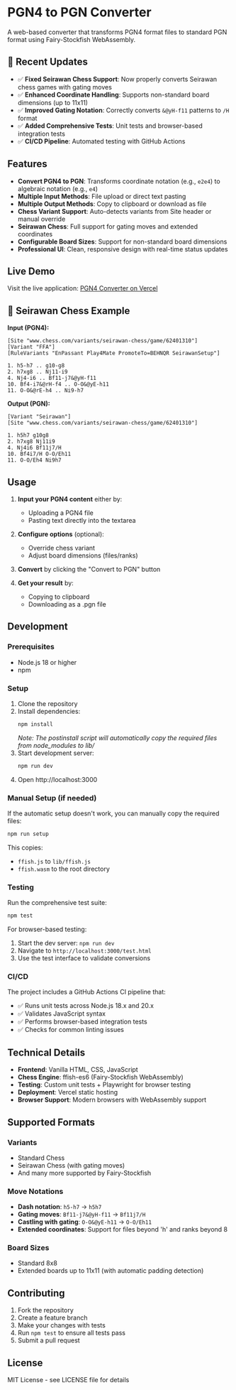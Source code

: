 # PGN4 to PGN Converter

A web-based converter that transforms PGN4 format files to standard PGN format using Fairy-Stockfish WebAssembly.

## 🚀 Recent Updates

- ✅ **Fixed Seirawan Chess Support**: Now properly converts Seirawan chess games with gating moves
- ✅ **Enhanced Coordinate Handling**: Supports non-standard board dimensions (up to 11x11)
- ✅ **Improved Gating Notation**: Correctly converts `&@yH-f11` patterns to `/H` format
- ✅ **Added Comprehensive Tests**: Unit tests and browser-based integration tests
- ✅ **CI/CD Pipeline**: Automated testing with GitHub Actions

## Features

- **Convert PGN4 to PGN**: Transforms coordinate notation (e.g., `e2e4`) to algebraic notation (e.g., `e4`)
- **Multiple Input Methods**: File upload or direct text pasting
- **Multiple Output Methods**: Copy to clipboard or download as file
- **Chess Variant Support**: Auto-detects variants from Site header or manual override
- **Seirawan Chess**: Full support for gating moves and extended coordinates
- **Configurable Board Sizes**: Support for non-standard board dimensions
- **Professional UI**: Clean, responsive design with real-time status updates

## Live Demo

Visit the live application: [PGN4 Converter on Vercel](https://pgn4-converter.vercel.app)

## 🎯 Seirawan Chess Example

**Input (PGN4):**
```
[Site "www.chess.com/variants/seirawan-chess/game/62401310"]
[Variant "FFA"]
[RuleVariants "EnPassant Play4Mate PromoteTo=BEHNQR SeirawanSetup"]

1. h5-h7 .. g10-g8
2. h7xg8 .. Nj11-i9
4. Nj4-i6 .. Bf11-j7&@yH-f11
10. Bf4-i7&@rH-f4 .. O-O&@yE-h11
11. O-O&@rE-h4 .. Ni9-h7
```

**Output (PGN):**
```
[Variant "Seirawan"]
[Site "www.chess.com/variants/seirawan-chess/game/62401310"]

1. h5h7 g10g8
2. h7xg8 Nj11i9
4. Nj4i6 Bf11j7/H
10. Bf4i7/H O-O/Eh11
11. O-O/Eh4 Ni9h7
```

## Usage

1. **Input your PGN4 content** either by:
   - Uploading a PGN4 file
   - Pasting text directly into the textarea

2. **Configure options** (optional):
   - Override chess variant
   - Adjust board dimensions (files/ranks)

3. **Convert** by clicking the "Convert to PGN" button

4. **Get your result** by:
   - Copying to clipboard
   - Downloading as a .pgn file

## Development

### Prerequisites

- Node.js 18 or higher
- npm

### Setup

1. Clone the repository
2. Install dependencies:
   ```bash
   npm install
   ```
   *Note: The postinstall script will automatically copy the required files from node_modules to lib/*
3. Start development server:
   ```bash
   npm run dev
   ```
4. Open http://localhost:3000

### Manual Setup (if needed)

If the automatic setup doesn't work, you can manually copy the required files:
```bash
npm run setup
```

This copies:
- `ffish.js` to `lib/ffish.js`
- `ffish.wasm` to the root directory

### Testing

Run the comprehensive test suite:
```bash
npm test
```

For browser-based testing:
1. Start the dev server: `npm run dev`
2. Navigate to `http://localhost:3000/test.html`
3. Use the test interface to validate conversions

### CI/CD

The project includes a GitHub Actions CI pipeline that:
- ✅ Runs unit tests across Node.js 18.x and 20.x
- ✅ Validates JavaScript syntax
- ✅ Performs browser-based integration tests
- ✅ Checks for common linting issues

## Technical Details

- **Frontend**: Vanilla HTML, CSS, JavaScript
- **Chess Engine**: ffish-es6 (Fairy-Stockfish WebAssembly)
- **Testing**: Custom unit tests + Playwright for browser testing
- **Deployment**: Vercel static hosting
- **Browser Support**: Modern browsers with WebAssembly support

## Supported Formats

### Variants
- Standard Chess
- Seirawan Chess (with gating moves)
- And many more supported by Fairy-Stockfish

### Move Notations
- **Dash notation**: `h5-h7` → `h5h7`
- **Gating moves**: `Bf11-j7&@yH-f11` → `Bf11j7/H`
- **Castling with gating**: `O-O&@yE-h11` → `O-O/Eh11`
- **Extended coordinates**: Support for files beyond 'h' and ranks beyond 8

### Board Sizes
- Standard 8x8
- Extended boards up to 11x11 (with automatic padding detection)

## Contributing

1. Fork the repository
2. Create a feature branch
3. Make your changes with tests
4. Run `npm test` to ensure all tests pass
5. Submit a pull request

## License

MIT License - see LICENSE file for details